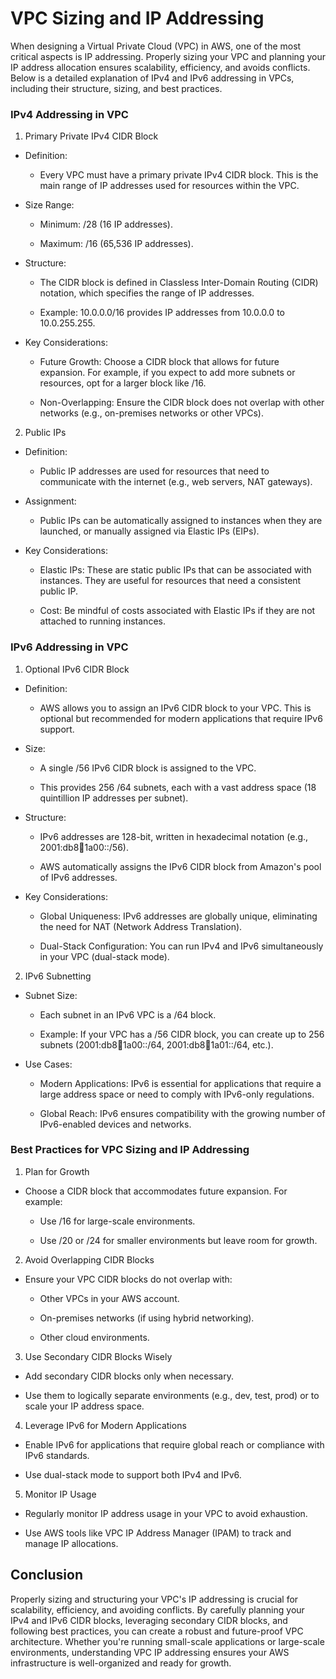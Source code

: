 # VPC Sizing and IP Addressing

When designing a Virtual Private Cloud (VPC) in AWS, one of the most critical aspects is IP addressing. Properly sizing your VPC and planning your IP address allocation ensures scalability, efficiency, and avoids conflicts. Below is a detailed explanation of IPv4 and IPv6 addressing in VPCs, including their structure, sizing, and best practices.

### IPv4 Addressing in VPC

1. Primary Private IPv4 CIDR Block

- Definition:

    - Every VPC must have a primary private IPv4 CIDR block. This is the main range of IP addresses used for resources within the VPC.

- Size Range:

    - Minimum: /28 (16 IP addresses).
    
    - Maximum: /16 (65,536 IP addresses).

- Structure:

    - The CIDR block is defined in Classless Inter-Domain Routing (CIDR) notation, which specifies the range of IP addresses.
    
    - Example: 10.0.0.0/16 provides IP addresses from 10.0.0.0 to 10.0.255.255.

- Key Considerations:

    - Future Growth: Choose a CIDR block that allows for future expansion. For example, if you expect to add more subnets or resources, opt for a larger block like /16.
    
    - Non-Overlapping: Ensure the CIDR block does not overlap with other networks (e.g., on-premises networks or other VPCs).


2. Public IPs

- Definition:

    - Public IP addresses are used for resources that need to communicate with the internet (e.g., web servers, NAT gateways).

- Assignment:

    - Public IPs can be automatically assigned to instances when they are launched, or manually assigned via Elastic IPs (EIPs).

- Key Considerations:

    - Elastic IPs: These are static public IPs that can be associated with instances. They are useful for resources that need a consistent public IP.
    
    - Cost: Be mindful of costs associated with Elastic IPs if they are not attached to running instances.


### IPv6 Addressing in VPC

1. Optional IPv6 CIDR Block

- Definition:

    - AWS allows you to assign an IPv6 CIDR block to your VPC. This is optional but recommended for modern applications that require IPv6 support.

- Size:

  - A single /56 IPv6 CIDR block is assigned to the VPC.
  
  - This provides 256 /64 subnets, each with a vast address space (18 quintillion IP addresses per subnet).

- Structure:

  - IPv6 addresses are 128-bit, written in hexadecimal notation (e.g., 2001:db8:1234:1a00::/56).
  
  - AWS automatically assigns the IPv6 CIDR block from Amazon's pool of IPv6 addresses.

- Key Considerations:

  - Global Uniqueness: IPv6 addresses are globally unique, eliminating the need for NAT (Network Address Translation).
  
  - Dual-Stack Configuration: You can run IPv4 and IPv6 simultaneously in your VPC (dual-stack mode).

2. IPv6 Subnetting

- Subnet Size:

  - Each subnet in an IPv6 VPC is a /64 block.
  
  - Example: If your VPC has a /56 CIDR block, you can create up to 256 subnets (2001:db8:1234:1a00::/64, 2001:db8:1234:1a01::/64, etc.).

- Use Cases:

  - Modern Applications: IPv6 is essential for applications that require a large address space or need to comply with IPv6-only regulations.
  
  - Global Reach: IPv6 ensures compatibility with the growing number of IPv6-enabled devices and networks.


### Best Practices for VPC Sizing and IP Addressing
1. Plan for Growth

- Choose a CIDR block that accommodates future expansion. For example:

  - Use /16 for large-scale environments.
  
  - Use /20 or /24 for smaller environments but leave room for growth.

2. Avoid Overlapping CIDR Blocks

- Ensure your VPC CIDR blocks do not overlap with:

  - Other VPCs in your AWS account.
  
  - On-premises networks (if using hybrid networking).
  
  - Other cloud environments.

3. Use Secondary CIDR Blocks Wisely

- Add secondary CIDR blocks only when necessary.

- Use them to logically separate environments (e.g., dev, test, prod) or to scale your IP address space.

4. Leverage IPv6 for Modern Applications

- Enable IPv6 for applications that require global reach or compliance with IPv6 standards.

- Use dual-stack mode to support both IPv4 and IPv6.

5. Monitor IP Usage

- Regularly monitor IP address usage in your VPC to avoid exhaustion.

- Use AWS tools like VPC IP Address Manager (IPAM) to track and manage IP allocations.

## Conclusion

Properly sizing and structuring your VPC's IP addressing is crucial for scalability, efficiency, and avoiding conflicts. By carefully planning your IPv4 and IPv6 CIDR blocks, leveraging secondary CIDR blocks, and following best practices, you can create a robust and future-proof VPC architecture. Whether you're running small-scale applications or large-scale environments, understanding VPC IP addressing ensures your AWS infrastructure is well-organized and ready for growth.


   

